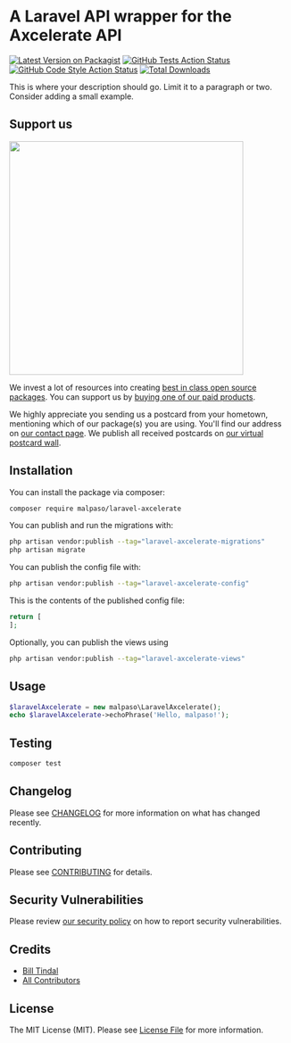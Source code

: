 # A Laravel API wrapper for the Axcelerate API

[![Latest Version on Packagist](https://img.shields.io/packagist/v/malpaso/laravel-axcelerate.svg?style=flat-square)](https://packagist.org/packages/malpaso/laravel-axcelerate)
[![GitHub Tests Action Status](https://img.shields.io/github/actions/workflow/status/malpaso/laravel-axcelerate/run-tests.yml?branch=main&label=tests&style=flat-square)](https://github.com/malpaso/laravel-axcelerate/actions?query=workflow%3Arun-tests+branch%3Amain)
[![GitHub Code Style Action Status](https://img.shields.io/github/actions/workflow/status/malpaso/laravel-axcelerate/fix-php-code-style-issues.yml?branch=main&label=code%20style&style=flat-square)](https://github.com/malpaso/laravel-axcelerate/actions?query=workflow%3A"Fix+PHP+code+style+issues"+branch%3Amain)
[![Total Downloads](https://img.shields.io/packagist/dt/malpaso/laravel-axcelerate.svg?style=flat-square)](https://packagist.org/packages/malpaso/laravel-axcelerate)

This is where your description should go. Limit it to a paragraph or two. Consider adding a small example.

## Support us

[<img src="https://github-ads.s3.eu-central-1.amazonaws.com/laravel-axcelerate.jpg?t=1" width="419px" />](https://spatie.be/github-ad-click/laravel-axcelerate)

We invest a lot of resources into creating [best in class open source packages](https://spatie.be/open-source). You can support us by [buying one of our paid products](https://spatie.be/open-source/support-us).

We highly appreciate you sending us a postcard from your hometown, mentioning which of our package(s) you are using. You'll find our address on [our contact page](https://spatie.be/about-us). We publish all received postcards on [our virtual postcard wall](https://spatie.be/open-source/postcards).

## Installation

You can install the package via composer:

```bash
composer require malpaso/laravel-axcelerate
```

You can publish and run the migrations with:

```bash
php artisan vendor:publish --tag="laravel-axcelerate-migrations"
php artisan migrate
```

You can publish the config file with:

```bash
php artisan vendor:publish --tag="laravel-axcelerate-config"
```

This is the contents of the published config file:

```php
return [
];
```

Optionally, you can publish the views using

```bash
php artisan vendor:publish --tag="laravel-axcelerate-views"
```

## Usage

```php
$laravelAxcelerate = new malpaso\LaravelAxcelerate();
echo $laravelAxcelerate->echoPhrase('Hello, malpaso!');
```

## Testing

```bash
composer test
```

## Changelog

Please see [CHANGELOG](CHANGELOG.md) for more information on what has changed recently.

## Contributing

Please see [CONTRIBUTING](CONTRIBUTING.md) for details.

## Security Vulnerabilities

Please review [our security policy](../../security/policy) on how to report security vulnerabilities.

## Credits

- [Bill Tindal](https://github.com/malpaso)
- [All Contributors](../../contributors)

## License

The MIT License (MIT). Please see [License File](LICENSE.md) for more information.
